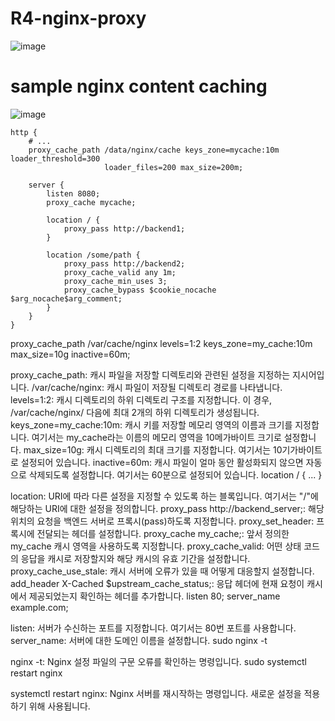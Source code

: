 # R4-nginx-proxy
![image](https://github.com/be01-4nd-mini-project-TEAM1/R4-nginx-proxy/assets/148875683/d47d6b5e-23dd-4b91-8432-210d7f2d1896)


# sample nginx content caching

![image](https://github.com/be01-4nd-mini-project-TEAM1/R4-nginx-proxy/assets/125641153/6d56f3ed-ff5b-4ec5-aa3a-0bba8770c159)

```
http {
    # ...
    proxy_cache_path /data/nginx/cache keys_zone=mycache:10m loader_threshold=300
                     loader_files=200 max_size=200m;

    server {
        listen 8080;
        proxy_cache mycache;

        location / {
            proxy_pass http://backend1;
        }

        location /some/path {
            proxy_pass http://backend2;
            proxy_cache_valid any 1m;
            proxy_cache_min_uses 3;
            proxy_cache_bypass $cookie_nocache $arg_nocache$arg_comment;
        }
    }
}
```
proxy_cache_path /var/cache/nginx levels=1:2 keys_zone=my_cache:10m max_size=10g inactive=60m;

proxy_cache_path: 캐시 파일을 저장할 디렉토리와 관련된 설정을 지정하는 지시어입니다.
/var/cache/nginx: 캐시 파일이 저장될 디렉토리 경로를 나타냅니다.
levels=1:2: 캐시 디렉토리의 하위 디렉토리 구조를 지정합니다. 이 경우, /var/cache/nginx/ 다음에 최대 2개의 하위 디렉토리가 생성됩니다.
keys_zone=my_cache:10m: 캐시 키를 저장할 메모리 영역의 이름과 크기를 지정합니다. 여기서는 my_cache라는 이름의 메모리 영역을 10메가바이트 크기로 설정합니다.
max_size=10g: 캐시 디렉토리의 최대 크기를 지정합니다. 여기서는 10기가바이트로 설정되어 있습니다.
inactive=60m: 캐시 파일이 얼마 동안 활성화되지 않으면 자동으로 삭제되도록 설정합니다. 여기서는 60분으로 설정되어 있습니다.
location / { ... }

location: URI에 따라 다른 설정을 지정할 수 있도록 하는 블록입니다. 여기서는 "/"에 해당하는 URI에 대한 설정을 정의합니다.
proxy_pass http://backend_server;: 해당 위치의 요청을 백엔드 서버로 프록시(pass)하도록 지정합니다.
proxy_set_header: 프록시에 전달되는 헤더를 설정합니다.
proxy_cache my_cache;: 앞서 정의한 my_cache 캐시 영역을 사용하도록 지정합니다.
proxy_cache_valid: 어떤 상태 코드의 응답을 캐시로 저장할지와 해당 캐시의 유효 기간을 설정합니다.
proxy_cache_use_stale: 캐시 서버에 오류가 있을 때 어떻게 대응할지 설정합니다.
add_header X-Cached $upstream_cache_status;: 응답 헤더에 현재 요청이 캐시에서 제공되었는지 확인하는 헤더를 추가합니다.
listen 80; server_name example.com;

listen: 서버가 수신하는 포트를 지정합니다. 여기서는 80번 포트를 사용합니다.
server_name: 서버에 대한 도메인 이름을 설정합니다.
sudo nginx -t

nginx -t: Nginx 설정 파일의 구문 오류를 확인하는 명령입니다.
sudo systemctl restart nginx

systemctl restart nginx: Nginx 서버를 재시작하는 명령입니다. 새로운 설정을 적용하기 위해 사용됩니다.
```


